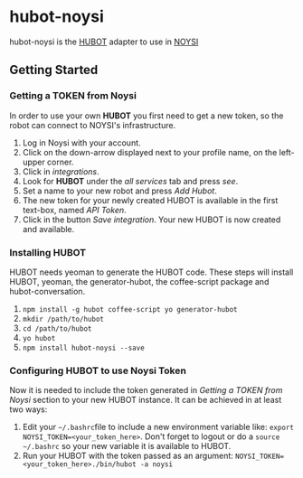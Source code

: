 # hubot-noysi
hubot-noysi is the <a href="https://github.com/github/hubot">HUBOT</a> adapter to use in <a href="https://noysi.com">NOYSI</a>

## Getting Started
### Getting a TOKEN from Noysi
In order to use your own **HUBOT** you first need to get a new token, so the robot can connect to NOYSI's infrastructure.    
  1. Log in Noysi with your account.  
  2. Click on the down-arrow displayed next to your profile name, on the left-upper corner.  
  3. Click in *integrations*.  
  4. Look for **HUBOT** under the *all services* tab and press *see*.  
  5. Set a name to your new robot and press *Add Hubot*.   
  6. The new token for your newly created HUBOT is available in the first text-box, named *API Token*.  
  7. Click in the button *Save integration*. Your new HUBOT is now created and available.
  
### Installing HUBOT  
HUBOT needs yeoman to generate the HUBOT code. These steps will install HUBOT, yeoman, the generator-hubot, the coffee-script package and hubot-conversation.  
  1. ```npm install -g hubot coffee-script yo generator-hubot```
  2. ```mkdir /path/to/hubot```
  3. ```cd /path/to/hubot```
  4. ```yo hubot```
  5. ```npm install hubot-noysi --save```
 
### Configuring HUBOT to use Noysi Token  
Now it is needed to include the token generated in *Getting a TOKEN from Noysi* section to your new HUBOT instance. It can be achieved in at least two ways:  
  1. Edit your ```~/.bashrc```file to include a new environment variable like: ```export NOYSI_TOKEN=<your_token_here>```. Don't forget to logout or do a ```source ~/.bashrc``` so your new variable it is available to HUBOT.  
  2. Run your HUBOT with the token passed as an argument: ```NOYSI_TOKEN=<your_token_here>./bin/hubot -a noysi```
